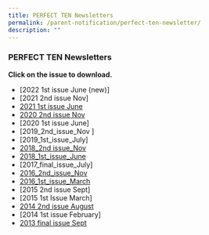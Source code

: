 ```yaml
---
title: PERFECT TEN Newsletters
permalink: /parent-notification/perfect-ten-newsletter/
description: ""
---
```

### **PERFECT TEN Newsletters**

**Click on the issue to download.**

*  [2022 1st issue June  (new)]
*  [2021 2nd issue Nov]
*  [2021 1st issue June](/files/perfect3-min.pdf)
*  [2020 2nd issue Nov](/files/perfect4-min.pdf)
*  [2020 1st issue June]
*  [2019_2nd_issue_Nov ]
*  [2019_1st_issue_July]
*  [2018_2nd issue_Nov ](/files/perfect8-min.pdf)
*  [2018_1st_issue_June ](/files/perfect9-min.pdf)
*  [2017_final_issue_July]
*  [2016_2nd_issue_Nov](/files/perfect11-min.pdf)
*  [2016_1st_issue_March](/files/perfect12-min.pdf)
*  [2015 2nd issue Sept]
*  [2015 1st Issue March]
*  [2014 2nd issue August](/files/perfect15-min.pdf)
*  [2014 1st issue February]
*  [2013 final issue Sept](/files/perfect17-min.pdf)

